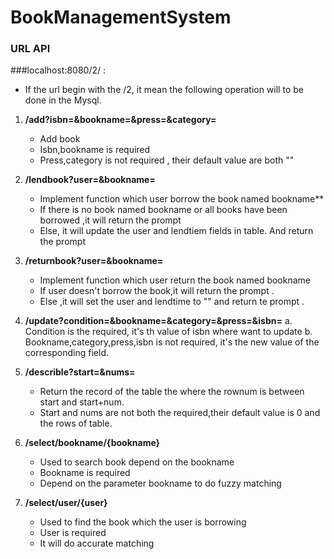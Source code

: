 # BookManagementSystem


### URL API

###localhost:8080/2/ : 
- If the url begin with the /2, it mean the following operation will to be done in the Mysql.


1. **/add?isbn=&bookname=&press=&category=**
    - Add book
    - Isbn,bookname is required
    - Press,category is not required , their default value are both ""
   
2. **/lendbook?user=&bookname=**
    - Implement function which user borrow the book named bookname**
    - If there is no book named bookname or all books have  been borrowed ,it will return the prompt 
    - Else, it will update the user and lendtiem fields in table. And return the prompt 
    
3. **/returnbook?user=&bookname=**
    - Implement function which user return the book named bookname
    - If user doesn't borrow the book,it will return the prompt .
    - Else ,it will set the user and lendtime to "" and return te prompt .
    
4. **/update?condition=&bookname=&category=&press=&isbn=**
    a. Condition is the required, it's th value of isbn where want to update
    b. Bookname,category,press,isbn is not required, it's the new value of the corresponding field.

5. **/describle?start=&nums=**
    - Return the record of the table the where the rownum is between start and start+num.
    - Start and nums are not  both the required,their default value is 0 and the rows of table.

6. **/select/bookname/{bookname}**
    - Used to search book depend on the bookname
    - Bookname is required
    - Depend on the parameter bookname to do fuzzy matching 
    
7. **/select/user/{user}**
    - Used to find the book which the user is borrowing
    - User is required
    - It will do accurate matching
    
